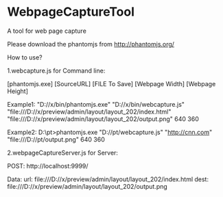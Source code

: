 # WebpageCaptureTool
A tool for web page capture 

Please download the phantomjs from http://phantomjs.org/

How to use?

1.webcapture.js for Command line: 

[phantomjs.exe] [SourceURL] [FILE To Save] [Webpage Width] [Webpage Height]

Example1: "D://x/bin/phantomjs.exe" "D://x/bin/webcapture.js" "file:///D://x/preview/admin/layout/layout_202/index.html" "file:///D://x/preview/admin/layout/layout_202/output.png" 640 360
 
Example2: D:\pt>phantomjs.exe "D://pt/webcapture.js" "http://cnn.com" "file:///D://pt/output.png" 640 360

2.webpageCaptureServer.js for Server:

POST:  http://localhost:9999/

Data: 
url: file:///D://x/preview/admin/layout/layout_202/index.html
dest: file:///D://x/preview/admin/layout/layout_202/output.png
